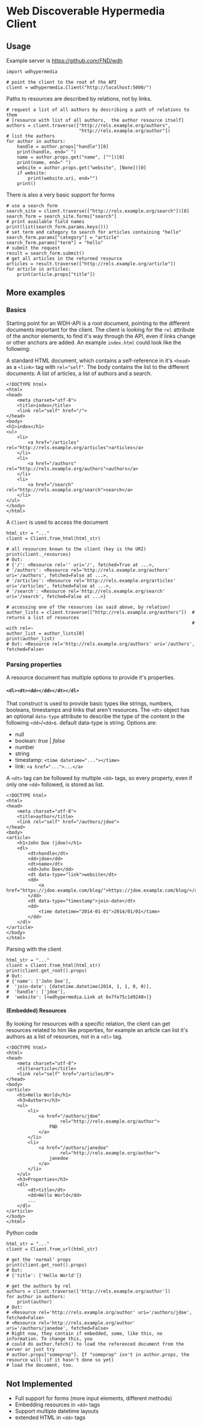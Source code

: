 # Web Discoverable Hypermedia Client
## Usage
Example server is https://github.com/FND/wdh

    import wdhypermedia
    
    # point the client to the root of the API
    client = wdhypermedia.Client("http://localhost:5000/")
    
Paths to resources are described by relations, not by links.

    # request a list of all authors by describing a path of relations to them
    # [resource with list of all authors,  the author resource itself]
    authors = client.traverse(["http://rels.example.org/authors",
                               "http://rels.example.org/author"])
    # list the authors
    for author in authors:
        handle = author.props["handle"][0]
        print(handle, end=" ")
        name = author.props.get("name", [""])[0]
        print(name, end=" ")
        website = author.props.get("website", [None])[0]
        if website:
            print(website.uri, end="")
        print()
    
There is also a very basic support for forms
    
    # use a search form
    search_site = client.traverse(["http://rels.example.org/search"])[0]
    search_form = search_site.forms["search"]
    # print available field names
    print(list(search_form.params.keys()))
    # set term and category to search for articles containing "hello"
    search_form.params["category"] = "article"
    search_form.params["term"] = "hello"
    # submit the request
    result = search_form.submit()
    # get all articles in the returned resource
    articles = result.traverse(["http://rels.example.org/article"])
    for article in articles:
        print(article.props["title"])


## More examples

### Basics

Starting point for an WDH-API is a root document, pointing to the different documents important for the client.
The client is looking for the `rel` attribute of the anchor elements, to find it's way through the API, even if
links change or other anchors are added. An example `index.html` could look like the following:

A standard HTML document, which contains a self-reference in it's `<head>` as a `<link>` tag with `rel="self"`.
The body contains the list to the different documents: A list of articles, a list of authors and a search.

    <!DOCTYPE html>
    <html>
    <head>
        <meta charset="utf-8">
        <title>index</title>
        <link rel="self" href="/">
    </head>
    <body>
    <h1>index</h1>
    <ul>
        <li>
            <a href="/articles" rel="http://rels.example.org/articles">articles</a>
        </li>
        <li>
            <a href="/authors" rel="http://rels.example.org/authors">authors</a>
        </li>
        <li>
            <a href="/search" rel="http://rels.example.org/search">search</a>
        </li>
    </ul>
    </body>
    </html>

A `Client` is used to access the document

    html_str = "..."
    client = Client.from_html(html_str)

    # all resources known to the client (key is the URI)
    print(client._resources)
    # Out:
    # {'/': <Resource rel='' uri='/', fetched=True at ...>,
    # '/authors': <Resource rel='http://rels.example.org/authors' uri='/authors', fetched=False at ...>,
    # '/articles': <Resource rel='http://rels.example.org/articles' uri='/articles', fetched=False at ...>,
    # '/search': <Resource rel='http://rels.example.org/search' uri='/search', fetched=False at ...>}

    # accessing one of the resources (as said above, by relation)
    author_lists = client.traverse(["http://rels.example.org/authors"])  # returns a list of resources
                                                                         # with rel=~
    author_list = author_lists[0]
    print(author_list)
    # Out: <Resource rel='http://rels.example.org/authors' uri='/authors', fetched=False>

### Parsing properties

A resource document has multiple options to provide it's properties.

#### `<dl><dt><dd></dd></dt></dl>`
That construct is used to provide basic types like strings, numbers, booleans, timestamps
and links that aren't resources. The `<dt>` object has an optional `data-type` attribute to describe the type of the
content in the following `<dd>`/`<dd>`s. default data-type is string. Options are:

* null
* boolean: *true* | *false*
* number
* string
* timestamp: `<time datetime="..."></time>`
* link: `<a href="...">...</a>`

A `<dt>` tag can be followed by multiple `<dd>` tags, so every property, even if only one `<dd>` followed, is stored as
list.

    <!DOCTYPE html>
    <html>
    <head>
        <meta charset="utf-8">
        <title>author</title>
        <link rel="self" href="/authors/jdoe">
    </head>
    <body>
    <article>
        <h1>John Doe (jdoe)</h1>
        <dl>
            <dt>handle</dt>
            <dd>jdoe</dd>
            <dt>name</dt>
            <dd>John Doe</dd>
            <dt data-type="link">website</dt>
            <dd>
                <a href="https://jdoe.example.com/blog/">https://jdoe.example.com/blog/</a>
            </dd>
            <dt data-type="timestamp">join-date</dt>
            <dd>
                <time datetime="2014-01-01">2014/01/01</time>
            </dd>
        </dl>
    </article>
    </body>
    </html>

Parsing with the client

    html_str = "..."
    client = Client.from_html(html_str)
    print(client.get_root().props)
    # Out:
    # {'name': ['John Doe'],
    #  'join-date': [datetime.datetime(2014, 1, 1, 0, 0)],
    #  'handle': ['jdoe'],
    #  'website': [<wdhypermedia.Link at 0x7fe75c1d9240>]}

#### (Embedded) Resources
By looking for resources with a specific relation, the client can get resources related to him like
properties, for example an article can list it's authors as a list of resources, not in a `<dl>` tag.

    <!DOCTYPE html>
    <html>
    <head>
        <meta charset="utf-8">
        <title>article</title>
        <link rel="self" href="/articles/0">
    </head>
    <body>
    <article>
        <h1>Hello World</h1>
        <h3>Authors</h3>
        <ul>
            <li>
                <a href="/authors/jdoe"
                        rel="http://rels.example.org/author">
                    FND
                </a>
            </li>
            <li>
                <a href="/authors/janedoe"
                        rel="http://rels.example.org/author">
                    janedoe
                </a>
            </li>
        </ul>
        <h3>Properties</h3>
        <dl>
            <dt>title</dt>
            <dd>Hello World</dd>
            ...
        </dl>
    </article>
    </body>
    </html>

Python code

    html_str = "..."
    client = Client.from_url(html_str)

    # get the 'normal' props
    print(client.get_root().props)
    # Out:
    # {'title': ['Hello World']}

    # get the authors by rel
    authors = client.traverse(['http://rels.example.org/author'])
    for author in authors:
        print(author)
    # Out:
    # <Resource rel='http://rels.example.org/author' uri='/authors/jdoe', fetched=False>
    # <Resource rel='http://rels.example.org/author' uri='/authors/janedoe', fetched=False>
    # Right now, they contain if embedded, some, like this, no information. To change this, you
    # could do author.fetch() to load the referenced document from the server or just try
    # author.props["someprop"]. If "someprop" isn't in author.props, the resource will (if it hasn't done so yet)
    # load the document, too.


## Not Implemented

* Full support for forms (more input elements, different methods)
* Embedding resources in `<dd>` tags
* Support multiple datetime layouts
* extended HTML in `<dd>` tags
